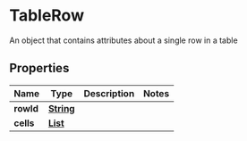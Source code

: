 

# TableRow

An object that contains attributes about a single row in a table

## Properties

| Name | Type | Description | Notes |
|------------ | ------------- | ------------- | -------------|
|**rowId** | [**String**](String.md) |  |  |
|**cells** | [**List**](List.md) |  |  |




